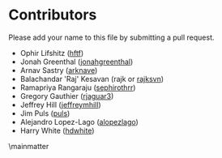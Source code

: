 # Contributors
Please add your name to this file by submitting a pull request.

- Ophir Lifshitz ([hftf](https://github.com/hftf))
- Jonah Greenthal ([jonahgreenthal](https://github.com/jonahgreenthal))
- Arnav Sastry ([arknave](http://github.com/arknave))
- Balachandar 'Raj' Kesavan (rajk or [rajksvn](https://bitbucket.org/rajksvn))
- Ramapriya Rangaraju ([sephirothrr](https://github.com/sephirothrr))
- Gregory Gauthier ([rjaguar3](https://github.com/rjaguar3))
- Jeffrey Hill ([jeffreymhill](https://github.com/jeffreymhill))
- Jim Puls ([puls](https://github.com/puls))
- Alejandro Lopez-Lago ([alopezlago](https://github.com/alopezlago))
- Harry White ([hdwhite](http://github.com/hdwhite))

\mainmatter
